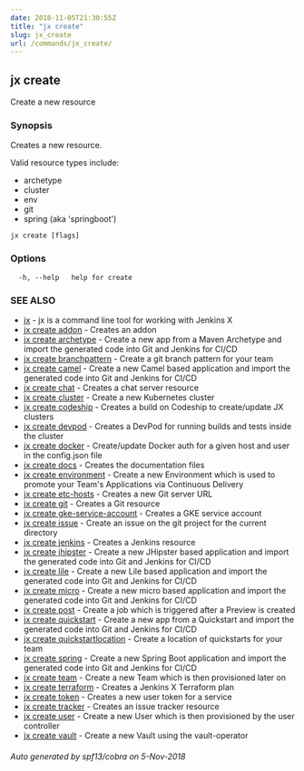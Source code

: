 ```yaml
---
date: 2018-11-05T21:30:55Z
title: "jx create"
slug: jx_create
url: /commands/jx_create/
---
```

## jx create

Create a new resource

### Synopsis

Creates a new resource.
  
  Valid resource types include:
  
  * archetype  
  * cluster  
  * env  
  * git  
  * spring (aka 'springboot')

```
jx create [flags]
```

### Options

```
  -h, --help   help for create
```

### SEE ALSO

* [jx](/commands/jx/)	 - jx is a command line tool for working with Jenkins X
* [jx create addon](/commands/jx_create_addon/)	 - Creates an addon
* [jx create archetype](/commands/jx_create_archetype/)	 - Create a new app from a Maven Archetype and import the generated code into Git and Jenkins for CI/CD
* [jx create branchpattern](/commands/jx_create_branchpattern/)	 - Create a git branch pattern for your team
* [jx create camel](/commands/jx_create_camel/)	 - Create a new Camel based application and import the generated code into Git and Jenkins for CI/CD
* [jx create chat](/commands/jx_create_chat/)	 - Creates a chat server resource
* [jx create cluster](/commands/jx_create_cluster/)	 - Create a new Kubernetes cluster
* [jx create codeship](/commands/jx_create_codeship/)	 - Creates a build on Codeship to create/update JX clusters
* [jx create devpod](/commands/jx_create_devpod/)	 - Creates a DevPod for running builds and tests inside the cluster
* [jx create docker](/commands/jx_create_docker/)	 - Create/update Docker auth for a given host and user in the config.json file
* [jx create docs](/commands/jx_create_docs/)	 - Creates the documentation files
* [jx create environment](/commands/jx_create_environment/)	 - Create a new Environment which is used to promote your Team's Applications via Continuous Delivery
* [jx create etc-hosts](/commands/jx_create_etc-hosts/)	 - Creates a new Git server URL
* [jx create git](/commands/jx_create_git/)	 - Creates a Git resource
* [jx create gke-service-account](/commands/jx_create_gke-service-account/)	 - Creates a GKE service account
* [jx create issue](/commands/jx_create_issue/)	 - Create an issue on the git project for the current directory
* [jx create jenkins](/commands/jx_create_jenkins/)	 - Creates a Jenkins resource
* [jx create jhipster](/commands/jx_create_jhipster/)	 - Create a new JHipster based application and import the generated code into Git and Jenkins for CI/CD
* [jx create lile](/commands/jx_create_lile/)	 - Create a new Lile based application and import the generated code into Git and Jenkins for CI/CD
* [jx create micro](/commands/jx_create_micro/)	 - Create a new micro based application and import the generated code into Git and Jenkins for CI/CD
* [jx create post](/commands/jx_create_post/)	 - Create a job which is triggered after a Preview is created
* [jx create quickstart](/commands/jx_create_quickstart/)	 - Create a new app from a Quickstart and import the generated code into Git and Jenkins for CI/CD
* [jx create quickstartlocation](/commands/jx_create_quickstartlocation/)	 - Create a location of quickstarts for your team
* [jx create spring](/commands/jx_create_spring/)	 - Create a new Spring Boot application and import the generated code into Git and Jenkins for CI/CD
* [jx create team](/commands/jx_create_team/)	 - Create a new Team which is then provisioned later on
* [jx create terraform](/commands/jx_create_terraform/)	 - Creates a Jenkins X Terraform plan
* [jx create token](/commands/jx_create_token/)	 - Creates a new user token for a service
* [jx create tracker](/commands/jx_create_tracker/)	 - Creates an issue tracker resource
* [jx create user](/commands/jx_create_user/)	 - Create a new User which is then provisioned by the user controller
* [jx create vault](/commands/jx_create_vault/)	 - Create a new Vault using the vault-operator

###### Auto generated by spf13/cobra on 5-Nov-2018
